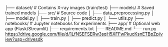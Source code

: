 
├── dataset/ # Contains X-ray images (train/test)
├── models/ # Saved trained models
├── src/ # Source code
│ ├── data_preprocessing.py
│ ├── model.py
│ ├── train.py
│ ├── predict.py
│ └── utils.py
├── notebooks/ # Jupyter notebooks for experiments
├── app/ # Optional web app (Flask/Streamlit)
├── requirements.txt
├── README.md
└── run.py
https://drive.google.com/file/d/1LfNSEFSERw3sqH5XFFwPkucKsnETBpZp/view?usp=drivesdk
